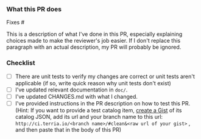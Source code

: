 ### What this PR does

Fixes #<insert issue number here if relevant>

This is a description of what I've done in this PR, especially explaining choices made to make the reviewer's job easier. If I don't replace this paragraph with an actual description, my PR will probably be ignored.

### Checklist

-   [ ] There are unit tests to verify my changes are correct or unit tests aren't applicable (if so, write quick reason why unit tests don't exist)
-   [ ] I've updated relevant documentation in `doc/`.
-   [ ] I've updated CHANGES.md with what I changed.
-   [ ] I've provided instructions in the PR description on how to test this PR. (Hint: If you want to provide a test catalog item, [create a Gist](https://gist.github.com/) of its catalog JSON, add its url and your branch name to this url: `http://ci.terria.io/<branch name>/#clean&<raw url of your gist>` , and then paste that in the body of this PR)
